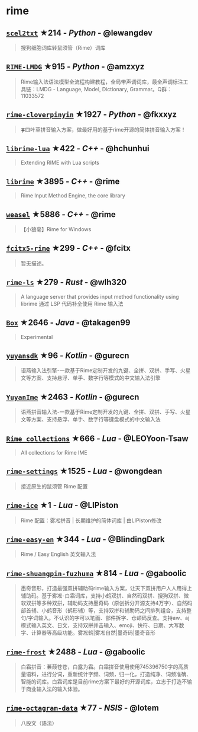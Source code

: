 # rime

## [`scel2txt`](https://github.com/lewangdev/scel2txt) ★214 - _Python_ - @lewangdev
> 搜狗细胞词库转鼠须管（Rime）词库

## [`RIME-LMDG`](https://github.com/amzxyz/RIME-LMDG) ★915 - _Python_ - @amzxyz
> Rime输入法语法模型全流程构建教程，全局带声调词库，最全声调标注工具链：LMDG - Language, Model, Dictionary, Grammar。Q群：11033572

## [`rime-cloverpinyin`](https://github.com/fkxxyz/rime-cloverpinyin) ★1927 - _Python_ - @fkxxyz
> 🍀️四叶草拼音输入方案，做最好用的基于rime开源的简体拼音输入方案！

## [`librime-lua`](https://github.com/hchunhui/librime-lua) ★422 - _C++_ - @hchunhui
> Extending RIME with Lua scripts

## [`librime`](https://github.com/rime/librime) ★3895 - _C++_ - @rime
> Rime Input Method Engine, the core library

## [`weasel`](https://github.com/rime/weasel) ★5886 - _C++_ - @rime
> 【小狼毫】Rime for Windows

## [`fcitx5-rime`](https://github.com/fcitx/fcitx5-rime) ★299 - _C++_ - @fcitx
> 暂无描述。

## [`rime-ls`](https://github.com/wlh320/rime-ls) ★279 - _Rust_ - @wlh320
> A language server that provides input method functionality using librime 通过 LSP 代码补全使用 Rime 输入法

## [`Box`](https://github.com/takagen99/Box) ★2646 - _Java_ - @takagen99
> Experimental

## [`yuyansdk`](https://github.com/gurecn/yuyansdk) ★96 - _Kotlin_ - @gurecn
> 语燕输入法引擎-一款基于Rime定制开发的九键、全拼、双拼、手写、火星文等方案、支持悬浮、单手、数字行等模式的中文输入法引擎

## [`YuyanIme`](https://github.com/gurecn/YuyanIme) ★2463 - _Kotlin_ - @gurecn
> 语燕拼音输入法-一款基于Rime定制开发的九键、全拼、双拼、手写、火星文等方案、支持悬浮、单手、数字行等键盘模式的中文输入法

## [`Rime_collections`](https://github.com/LEOYoon-Tsaw/Rime_collections) ★666 - _Lua_ - @LEOYoon-Tsaw
> All collections for Rime IME

## [`rime-settings`](https://github.com/wongdean/rime-settings) ★1525 - _Lua_ - @wongdean
> 接近原生的鼠须管 Rime 配置

## [`rime-ice`](https://github.com/LIPiston/rime-ice) ★1 - _Lua_ - @LIPiston
> Rime 配置：雾凇拼音 | 长期维护的简体词库 | 由LIPiston修改

## [`rime-easy-en`](https://github.com/BlindingDark/rime-easy-en) ★344 - _Lua_ - @BlindingDark
> Rime / Easy English 英文输入法

## [`rime-shuangpin-fuzhuma`](https://github.com/gaboolic/rime-shuangpin-fuzhuma) ★814 - _Lua_ - @gaboolic
> 墨奇音形，打造最强双拼辅助码rime输入方案，让天下双拼用户人人用得上辅助码。基于雾凇-白霜词库，支持小鹤双拼、自然码双拼、搜狗双拼、微软双拼等多种双拼，辅助码支持墨奇码（原创拆分开源支持4万字）、自然码部首辅、小鹤音形（鹤形辅）等，支持双拼和辅助码之间排列组合，支持整句/字词输入。不认识的字可以笔画、部件拆字、仓颉码反查。支持aw、aj模式输入英文、日文，支持双拼并击输入、emoji、快符、日期、大写数字、计算器等高级功能。雾凇鹤|雾凇自然|墨奇码|墨奇音形

## [`rime-frost`](https://github.com/gaboolic/rime-frost) ★2488 - _Lua_ - @gaboolic
> 白霜拼音：蒹葭苍苍，白露为霜。白霜拼音使用使用745396750字的高质量语料，进行分词，重新统计字频、词频，归一化，打造纯净、词频准确、智能的词库。白霜词库是目前rime方案下最好的开源词库，立志于打造不输于商业输入法的输入体验。

## [`rime-octagram-data`](https://github.com/lotem/rime-octagram-data) ★77 - _NSIS_ - @lotem
> 八股文（語法）

